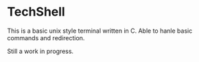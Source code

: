 # TechShell
This is a basic unix style terminal written in C.
Able to hanle basic commands and redirection. 

Still a work in progress.
